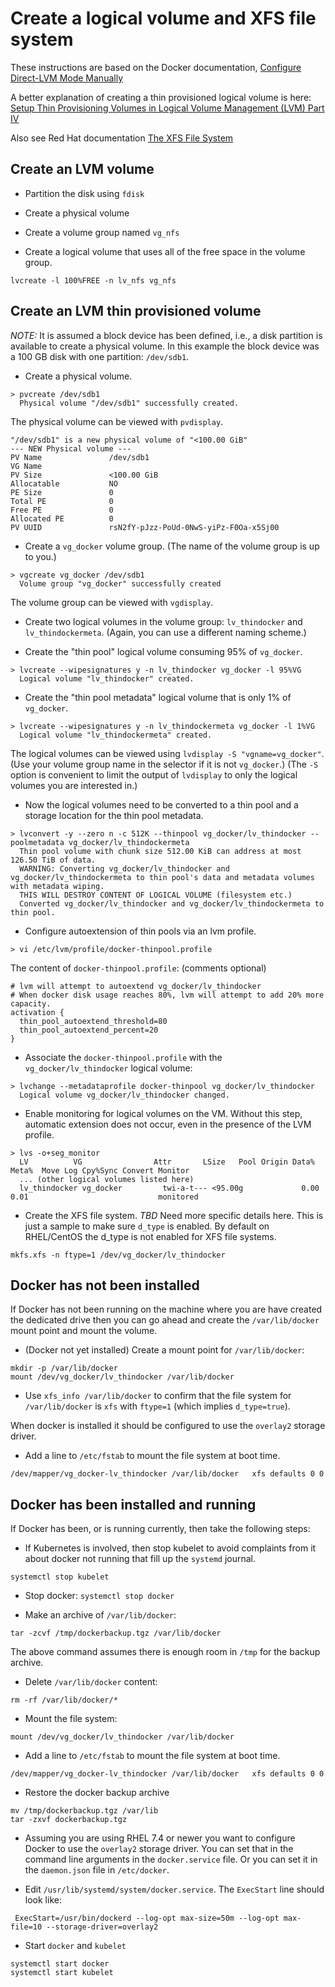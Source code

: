 # Create a logical volume and XFS file system

These instructions are based on the Docker documentation, [Configure Direct-LVM Mode Manually](https://docs.docker.com/storage/storagedriver/device-mapper-driver/#configure-direct-lvm-mode-for-production)

A better explanation of creating a thin provisioned logical volume is here:
[Setup Thin Provisioning Volumes in Logical Volume Management (LVM) Part IV](https://www.tecmint.com/setup-thin-provisioning-volumes-in-lvm/)

Also see Red Hat documentation [The XFS File System](https://access.redhat.com/documentation/en-us/red_hat_enterprise_linux/7/html/storage_administration_guide/ch-xfs)

## Create an LVM volume

- Partition the disk using `fdisk`

- Create a physical volume

- Create a volume group named `vg_nfs`

- Create a logical volume that uses all of the free space in the volume group.
```
lvcreate -l 100%FREE -n lv_nfs vg_nfs
```

## Create an LVM thin provisioned volume

*NOTE:* It is assumed a block device has been defined, i.e., a disk partition is available to create a physical volume. In this example the block device was a 100 GB disk with one partition: `/dev/sdb1`.

- Create a physical volume.
```
> pvcreate /dev/sdb1
  Physical volume "/dev/sdb1" successfully created.
```
The physical volume can be viewed with `pvdisplay`.
```
"/dev/sdb1" is a new physical volume of "<100.00 GiB"
--- NEW Physical volume ---
PV Name               /dev/sdb1
VG Name               
PV Size               <100.00 GiB
Allocatable           NO
PE Size               0   
Total PE              0
Free PE               0
Allocated PE          0
PV UUID               rsN2fY-pJzz-PoUd-0NwS-yiPz-F0Oa-x5Sj00
```

- Create a `vg_docker` volume group.  (The name of the volume group is up to you.)
```
> vgcreate vg_docker /dev/sdb1
  Volume group "vg_docker" successfully created
```

The volume group can be viewed with `vgdisplay`.

- Create two logical volumes in the volume group: `lv_thindocker` and `lv_thindockermeta`.  (Again, you can use a different naming scheme.)

- Create the "thin pool" logical volume consuming 95% of `vg_docker`.
```
> lvcreate --wipesignatures y -n lv_thindocker vg_docker -l 95%VG
  Logical volume "lv_thindocker" created.
```
- Create the "thin pool metadata" logical volume that is only 1% of `vg_docker`.
```
> lvcreate --wipesignatures y -n lv_thindockermeta vg_docker -l 1%VG
  Logical volume "lv_thindockermeta" created.
```

The logical volumes can be viewed using `lvdisplay -S "vgname=vg_docker"`. (Use your volume group name in the selector if it is not `vg_docker`.)  (The `-S` option is convenient to limit the output of `lvdisplay` to only the logical volumes you are interested in.)

- Now the logical volumes need to be converted to a thin pool and a storage location for the thin pool metadata.

```
> lvconvert -y --zero n -c 512K --thinpool vg_docker/lv_thindocker --poolmetadata vg_docker/lv_thindockermeta
  Thin pool volume with chunk size 512.00 KiB can address at most 126.50 TiB of data.
  WARNING: Converting vg_docker/lv_thindocker and vg_docker/lv_thindockermeta to thin pool's data and metadata volumes with metadata wiping.
  THIS WILL DESTROY CONTENT OF LOGICAL VOLUME (filesystem etc.)
  Converted vg_docker/lv_thindocker and vg_docker/lv_thindockermeta to thin pool.
```

- Configure autoextension of thin pools via an lvm profile.
```
> vi /etc/lvm/profile/docker-thinpool.profile
```

The content of `docker-thinpool.profile`:  (comments optional)
```
# lvm will attempt to autoextend vg_docker/lv_thindocker
# When docker disk usage reaches 80%, lvm will attempt to add 20% more capacity.
activation {
  thin_pool_autoextend_threshold=80
  thin_pool_autoextend_percent=20
}

```

- Associate the `docker-thinpool.profile` with the `vg_docker/lv_thindocker` logical volume:
```
> lvchange --metadataprofile docker-thinpool vg_docker/lv_thindocker
  Logical volume vg_docker/lv_thindocker changed.
```

- Enable monitoring for logical volumes on the VM. Without this step, automatic extension does not occur, even in the presence of the LVM profile.
```
> lvs -o+seg_monitor
  LV          VG                Attr       LSize   Pool Origin Data%  Meta%  Move Log Cpy%Sync Convert Monitor  
  ... (other logical volumes listed here)                                                              
  lv_thindocker vg_docker         twi-a-t--- <95.00g             0.00   0.01                             monitored
```

- Create the XFS file system.  *TBD* Need more specific details here.  This is just a sample to make sure `d_type` is enabled.  By default on RHEL/CentOS the d_type is not enabled for XFS file systems.

```
mkfs.xfs -n ftype=1 /dev/vg_docker/lv_thindocker
```

## Docker has not been installed

If Docker has not been running on the machine where you are have created the dedicated drive then you can go ahead and create the `/var/lib/docker` mount point and mount the volume.

- (Docker not yet installed) Create a mount point for `/var/lib/docker`:
```
mkdir -p /var/lib/docker
mount /dev/vg_docker/lv_thindocker /var/lib/docker
```

- Use `xfs_info /var/lib/docker` to confirm that the file system for `/var/lib/docker` is `xfs` with `ftype=1` (which implies `d_type=true`).

When docker is installed it should be configured to use the `overlay2` storage driver.

- Add a line to `/etc/fstab` to mount the file system at boot time.
```
/dev/mapper/vg_docker-lv_thindocker /var/lib/docker   xfs defaults 0 0
```

## Docker has been installed and running

If Docker has been, or is running currently, then take the following steps:

- If Kubernetes is involved, then stop kubelet to avoid complaints from it  about docker not running that fill up the `systemd` journal.
```
systemctl stop kubelet
```

- Stop docker: `systemctl stop docker`

- Make an archive of `/var/lib/docker`:
```
tar -zcvf /tmp/dockerbackup.tgz /var/lib/docker
```
The above command assumes there is enough room in `/tmp` for the backup archive.

- Delete `/var/lib/docker` content:
```
rm -rf /var/lib/docker/*
```

- Mount the file system:
```
mount /dev/vg_docker/lv_thindocker /var/lib/docker
```

- Add a line to `/etc/fstab` to mount the file system at boot time.
```
/dev/mapper/vg_docker-lv_thindocker /var/lib/docker   xfs defaults 0 0
```

- Restore the docker backup archive
```
mv /tmp/dockerbackup.tgz /var/lib
tar -zxvf dockerbackup.tgz
```

- Assuming you are using RHEL 7.4 or newer you want to configure Docker to use the `overlay2` storage driver.  You can set that in the command line arguments in the `docker.service` file.  Or you can set it in the `daemon.json` file in `/etc/docker`.

- Edit `/usr/lib/systemd/system/docker.service`.  The `ExecStart` line should look like:
```
 ExecStart=/usr/bin/dockerd --log-opt max-size=50m --log-opt max-file=10 --storage-driver=overlay2
```

- Start `docker` and `kubelet`
```
systemctl start docker
systemctl start kubelet
```
